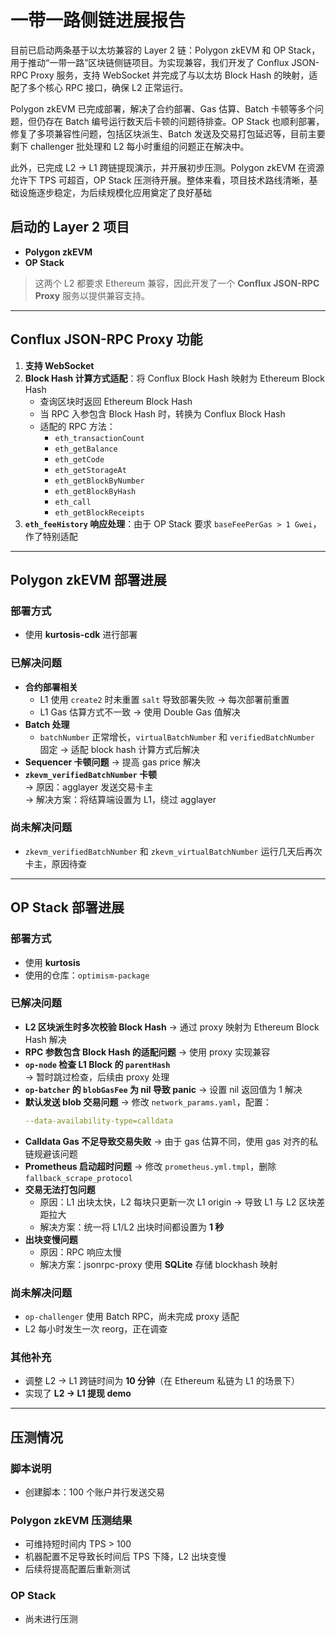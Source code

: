 
# 一带一路侧链进展报告

目前已启动两条基于以太坊兼容的 Layer 2 链：Polygon zkEVM 和 OP Stack，用于推动“一带一路”区块链侧链项目。为实现兼容，我们开发了 Conflux JSON-RPC Proxy 服务，支持 WebSocket 并完成了与以太坊 Block Hash 的映射，适配了多个核心 RPC 接口，确保 L2 正常运行。

Polygon zkEVM 已完成部署，解决了合约部署、Gas 估算、Batch 卡顿等多个问题，但仍存在 Batch 编号运行数天后卡顿的问题待排查。OP Stack 也顺利部署，修复了多项兼容性问题，包括区块派生、Batch 发送及交易打包延迟等，目前主要剩下 challenger 批处理和 L2 每小时重组的问题正在解决中。

此外，已完成 L2 → L1 跨链提现演示，并开展初步压测。Polygon zkEVM 在资源允许下 TPS 可超百，OP Stack 压测待开展。整体来看，项目技术路线清晰，基础设施逐步稳定，为后续规模化应用奠定了良好基础

## 启动的 Layer 2 项目

- **Polygon zkEVM**
- **OP Stack**

> 这两个 L2 都要求 Ethereum 兼容，因此开发了一个 **Conflux JSON-RPC Proxy** 服务以提供兼容支持。

---

## Conflux JSON-RPC Proxy 功能

1. **支持 WebSocket**
2. **Block Hash 计算方式适配**：将 Conflux Block Hash 映射为 Ethereum Block Hash  
   - 查询区块时返回 Ethereum Block Hash  
   - 当 RPC 入参包含 Block Hash 时，转换为 Conflux Block Hash
   - 适配的 RPC 方法：
     - `eth_transactionCount`
     - `eth_getBalance`
     - `eth_getCode`
     - `eth_getStorageAt`
     - `eth_getBlockByNumber`
     - `eth_getBlockByHash`
     - `eth_call`
     - `eth_getBlockReceipts`
3. **`eth_feeHistory` 响应处理**：由于 OP Stack 要求 `baseFeePerGas > 1 Gwei`，作了特别适配

---

## Polygon zkEVM 部署进展

### 部署方式

- 使用 **kurtosis-cdk** 进行部署

### 已解决问题

- **合约部署相关**
  - L1 使用 `create2` 时未重置 `salt` 导致部署失败 → 每次部署前重置
  - L1 Gas 估算方式不一致 → 使用 Double Gas 值解决
- **Batch 处理**
  - `batchNumber` 正常增长，`virtualBatchNumber` 和 `verifiedBatchNumber` 固定 → 适配 block hash 计算方式后解决
- **Sequencer 卡顿问题** → 提高 gas price 解决
- **`zkevm_verifiedBatchNumber` 卡顿**  
  → 原因：agglayer 发送交易卡主  
  → 解决方案：将结算端设置为 L1，绕过 agglayer

### 尚未解决问题

- `zkevm_verifiedBatchNumber` 和 `zkevm_virtualBatchNumber` 运行几天后再次卡主，原因待查

---

## OP Stack 部署进展

### 部署方式

- 使用 **kurtosis**
- 使用的仓库：`optimism-package`

### 已解决问题

- **L2 区块派生时多次校验 Block Hash** → 通过 proxy 映射为 Ethereum Block Hash 解决
- **RPC 参数包含 Block Hash 的适配问题** → 使用 proxy 实现兼容
- **`op-node` 检查 L1 Block 的 `parentHash`**  
  → 暂时跳过检查，后续由 proxy 处理
- **`op-batcher` 的 `blobGasFee` 为 nil 导致 panic** → 设置 nil 返回值为 1 解决
- **默认发送 blob 交易问题** → 修改 `network_params.yaml`，配置：
  ```yaml
  --data-availability-type=calldata
  ```
- **Calldata Gas 不足导致交易失败**
  → 由于 gas 估算不同，使用 gas 对齐的私链规避该问题
- **Prometheus 启动超时问题** → 修改 `prometheus.yml.tmpl`，删除 `fallback_scrape_protocol`
- **交易无法打包问题**
  - 原因：L1 出块太快，L2 每块只更新一次 L1 origin → 导致 L1 与 L2 区块差距拉大
  - 解决方案：统一将 L1/L2 出块时间都设置为 **1 秒**
- **出块变慢问题**
  - 原因：RPC 响应太慢
  - 解决方案：jsonrpc-proxy 使用 **SQLite** 存储 blockhash 映射

### 尚未解决问题

- `op-challenger` 使用 Batch RPC，尚未完成 proxy 适配
- L2 每小时发生一次 reorg，正在调查

### 其他补充

- 调整 L2 → L1 跨链时间为 **10 分钟**（在 Ethereum 私链为 L1 的场景下）
- 实现了 **L2 → L1 提现 demo**

---

## 压测情况

### 脚本说明

- 创建脚本：100 个账户并行发送交易

### Polygon zkEVM 压测结果

- 可维持短时间内 TPS > 100
- 机器配置不足导致长时间后 TPS 下降，L2 出块变慢
- 后续将提高配置后重新测试

### OP Stack

- 尚未进行压测
